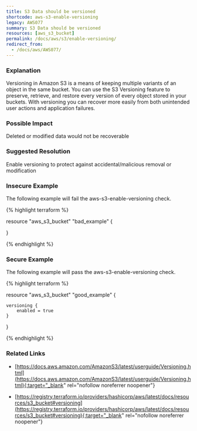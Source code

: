 ```yaml
---
title: S3 Data should be versioned
shortcode: aws-s3-enable-versioning
legacy: AWS077
summary: S3 Data should be versioned 
resources: [aws_s3_bucket] 
permalink: /docs/aws/s3/enable-versioning/
redirect_from: 
  - /docs/aws/AWS077/
---
```


### Explanation


Versioning in Amazon S3 is a means of keeping multiple variants of an object in the same bucket. 
You can use the S3 Versioning feature to preserve, retrieve, and restore every version of every object stored in your buckets. 
With versioning you can recover more easily from both unintended user actions and application failures.


### Possible Impact
Deleted or modified data would not be recoverable

### Suggested Resolution
Enable versioning to protect against accidental/malicious removal or modification


### Insecure Example

The following example will fail the aws-s3-enable-versioning check.

{% highlight terraform %}

resource "aws_s3_bucket" "bad_example" {

}

{% endhighlight %}



### Secure Example

The following example will pass the aws-s3-enable-versioning check.

{% highlight terraform %}

resource "aws_s3_bucket" "good_example" {

	versioning {
		enabled = true
	}
}

{% endhighlight %}



### Related Links


- [https://docs.aws.amazon.com/AmazonS3/latest/userguide/Versioning.html](https://docs.aws.amazon.com/AmazonS3/latest/userguide/Versioning.html){:target="_blank" rel="nofollow noreferrer noopener"}

- [https://registry.terraform.io/providers/hashicorp/aws/latest/docs/resources/s3_bucket#versioning](https://registry.terraform.io/providers/hashicorp/aws/latest/docs/resources/s3_bucket#versioning){:target="_blank" rel="nofollow noreferrer noopener"}


